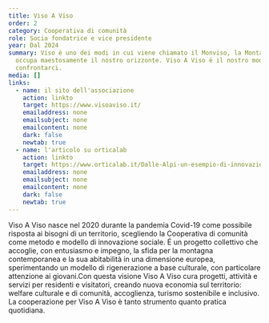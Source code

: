 ```yaml
---
title: Viso A Viso
order: 2
category: Cooperativa di comunità
role: Socia fondatrice e vice presidente
year: Dal 2024
summary: Viso è uno dei modi in cui viene chiamato il Monviso, la Montagna che
  occupa maestosamente il nostro orizzonte. Viso A Viso è il nostro modo di
  confrontarci.
media: []
links:
  - name: il sito dell'associazione
    action: linkto
    target: https://www.visoaviso.it/
    emailaddress: none
    emailsubject: none
    emailcontent: none
    dark: false
    newtab: true
  - name: l'articolo su orticalab
    action: linkto
    target: https://www.orticalab.it/Dalle-Alpi-un-esempio-di-innovazione
    emailaddress: none
    emailsubject: none
    emailcontent: none
    dark: false
    newtab: true
---
```

Viso A Viso nasce nel 2020 durante la pandemia Covid-19 come possibile risposta ai bisogni di un territorio, scegliendo la Cooperativa di comunità come metodo e modello di innovazione sociale. É un progetto collettivo che accoglie, con entusiasmo e impegno, la sfida per la montagna contemporanea e la sua abitabilità in una dimensione europea, sperimentando un modello di rigenerazione a base culturale, con particolare attenzione ai giovani.Con questa visione Viso A Viso cura progetti, attività e servizi per residenti e visitatori, creando nuova economia sul territorio: welfare culturale e di comunità, accoglienza, turismo sostenibile e inclusivo. La cooperazione per Viso A Viso è tanto strumento quanto pratica quotidiana.
